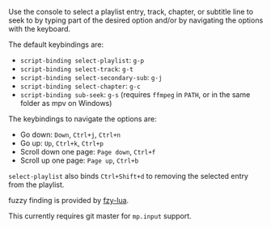 Use the console to select a playlist entry, track, chapter, or subtitle line to seek to by typing part of the desired option and/or by navigating the options with the keyboard.

The default keybindings are:

- `script-binding select-playlist`: `g-p`
- `script-binding select-track`: `g-t`
- `script-binding select-secondary-sub`: `g-j`
- `script-binding select-chapter`: `g-c`
- `script-binding sub-seek`: `g-s` (requires `ffmpeg` in `PATH`, or in the same folder as mpv on Windows)

The keybindings to navigate the options are:

- Go down: `Down`, `Ctrl+j`, `Ctrl+n`
- Go up: `Up`, `Ctrl+k`, `Ctrl+p`
- Scroll down one page: `Page down`, `Ctrl+f`
- Scroll up one page: `Page up`, `Ctrl+b`

`select-playlist` also binds `Ctrl+Shift+d` to removing the selected entry from the playlist.

fuzzy finding is provided by [fzy-lua](https://github.com/swarn/fzy-lua).

This currently requires git master for `mp.input` support.
